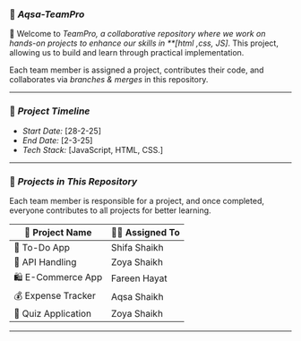 

### 📌 *Aqsa-TeamPro*  

📢 Welcome to *TeamPro, a collaborative repository where we work on hands-on projects to enhance our skills in **[html ,css, JS]*. This  project, allowing us to build and learn through practical implementation.  

Each team member is assigned a project, contributes their code, and collaborates via *branches & merges* in this repository.  

---  

### 📅 *Project Timeline*  

- *Start Date:* [28-2-25]  
- *End Date:* [2-3-25]  
- *Tech Stack:* [JavaScript, HTML, CSS.]  

---  

### 📌 *Projects in This Repository*  

Each team member is responsible for a project, and once completed, everyone contributes to all projects for better learning.  

| 📌 Project Name | 👨‍💻 Assigned To |  
|---------------|----------------|  
| 📝 To-Do App | Shifa Shaikh |  
| 🔗 API Handling | Zoya Shaikh |  
| 🛍 E-Commerce App  | Fareen Hayat |  
| 💰 Expense Tracker | Aqsa Shaikh |  
| 🎯 Quiz Application | Zoya Shaikh|  
---
